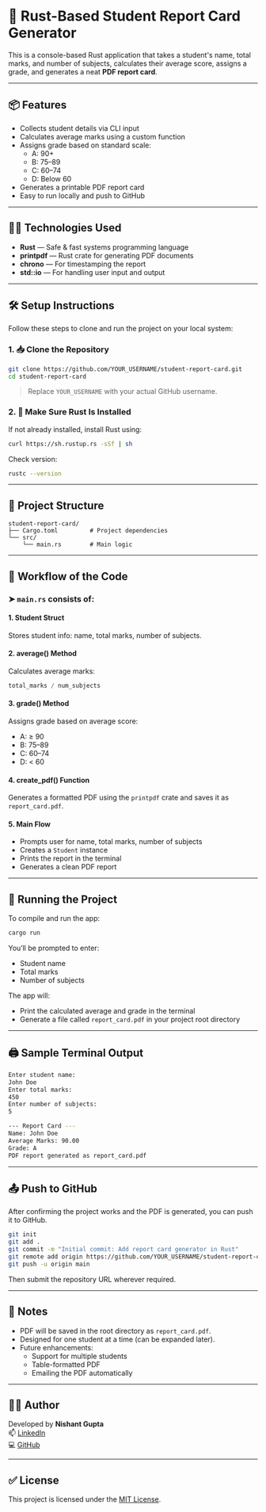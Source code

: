 # 📝 Rust-Based Student Report Card Generator

This is a console-based Rust application that takes a student's name, total marks, and number of subjects, calculates their average score, assigns a grade, and generates a neat **PDF report card**.

---

## 📦 Features

- Collects student details via CLI input
- Calculates average marks using a custom function
- Assigns grade based on standard scale:
  - A: 90+
  - B: 75–89
  - C: 60–74
  - D: Below 60
- Generates a printable PDF report card
- Easy to run locally and push to GitHub

---

## 🧑‍💻 Technologies Used

- **Rust** — Safe & fast systems programming language
- **printpdf** — Rust crate for generating PDF documents
- **chrono** — For timestamping the report
- **std::io** — For handling user input and output

---

## 🛠️ Setup Instructions

Follow these steps to clone and run the project on your local system:

### 1. 📥 Clone the Repository

```bash
git clone https://github.com/YOUR_USERNAME/student-report-card.git
cd student-report-card
```

> Replace `YOUR_USERNAME` with your actual GitHub username.

### 2. 🦀 Make Sure Rust Is Installed

If not already installed, install Rust using:

```bash
curl https://sh.rustup.rs -sSf | sh
```

Check version:

```bash
rustc --version
```

---

## 📁 Project Structure

```
student-report-card/
├── Cargo.toml         # Project dependencies
└── src/
    └── main.rs        # Main logic
```

---

## 📜 Workflow of the Code

### ➤ `main.rs` consists of:

#### 1. **Student Struct**
Stores student info: name, total marks, number of subjects.

#### 2. **average() Method**
Calculates average marks:

```rust
total_marks / num_subjects
```

#### 3. **grade() Method**
Assigns grade based on average score:
- A: ≥ 90
- B: 75–89
- C: 60–74
- D: < 60

#### 4. **create_pdf() Function**
Generates a formatted PDF using the `printpdf` crate and saves it as `report_card.pdf`.

#### 5. **Main Flow**
- Prompts user for name, total marks, number of subjects
- Creates a `Student` instance
- Prints the report in the terminal
- Generates a clean PDF report

---

## 🚀 Running the Project

To compile and run the app:

```bash
cargo run
```

You’ll be prompted to enter:
- Student name
- Total marks
- Number of subjects

The app will:
- Print the calculated average and grade in the terminal
- Generate a file called `report_card.pdf` in your project root directory

---

## 🖨️ Sample Terminal Output

```bash
Enter student name:
John Doe
Enter total marks:
450
Enter number of subjects:
5

--- Report Card ---
Name: John Doe
Average Marks: 90.00
Grade: A
PDF report generated as report_card.pdf
```

---

## 📤 Push to GitHub

After confirming the project works and the PDF is generated, you can push it to GitHub.

```bash
git init
git add .
git commit -m "Initial commit: Add report card generator in Rust"
git remote add origin https://github.com/YOUR_USERNAME/student-report-card.git
git push -u origin main
```

Then submit the repository URL wherever required.

---

## 📌 Notes

- PDF will be saved in the root directory as `report_card.pdf`.
- Designed for one student at a time (can be expanded later).
- Future enhancements:
  - Support for multiple students
  - Table-formatted PDF
  - Emailing the PDF automatically

---

## 👨‍💻 Author

Developed by **Nishant Gupta**  
📫 [LinkedIn](https://www.linkedin.com/in/-nishant-gupta-/)  
💻 [GitHub](https://github.com/nishant2253)

---

## ✅ License

This project is licensed under the [MIT License](LICENSE).
